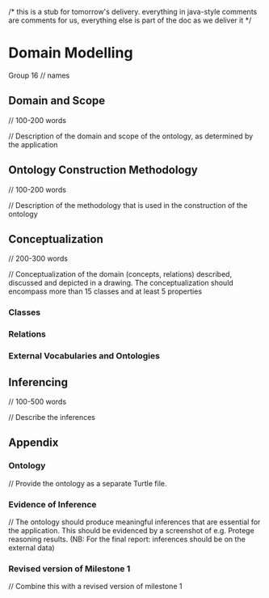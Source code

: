 /*
    this is a stub for tomorrow's delivery. 
    everything in java-style comments are comments for us, 
    everything else is part of the doc as we deliver it
*/

# Domain Modelling

Group 16
// names

## Domain and Scope

// 100-200 words

// Description of the domain and scope of the ontology, as determined by the application 

## Ontology Construction Methodology

// 100-200 words

// Description of the methodology that is used in the construction of the ontology 

## Conceptualization

// 200-300 words

// Conceptualization of the domain (concepts, relations) described, discussed and depicted in a drawing. The conceptualization should encompass more than 15 classes and at least 5 properties 

### Classes

### Relations

### External Vocabularies and Ontologies

## Inferencing

// 100-500 words

// Describe the inferences

## Appendix

### Ontology

// Provide the ontology as a separate Turtle file.

### Evidence of Inference

// The ontology should produce meaningful inferences that are essential for the application. This should be evidenced by a screenshot of e.g. Protege reasoning results. (NB: For the final report: inferences should be on the external data)

### Revised version of Milestone 1

// Combine this with a revised version of milestone 1

